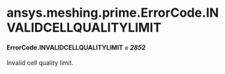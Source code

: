 <a id="ansys-meshing-prime-errorcode-invalidcellqualitylimit"></a>

# ansys.meshing.prime.ErrorCode.INVALIDCELLQUALITYLIMIT

<a id="ansys.meshing.prime.ErrorCode.INVALIDCELLQUALITYLIMIT"></a>

#### ErrorCode.INVALIDCELLQUALITYLIMIT *= 2852*

Invalid cell quality limit.

<!-- !! processed by numpydoc !! -->
